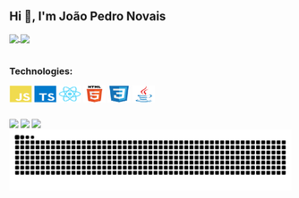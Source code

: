 ## Hi 👋, I'm João Pedro Novais
<div>
  <a href="https://github.com/jopnovais/jopnovais">
  <img height=200 align="center" src="https://github-readme-stats.vercel.app/api?username=jopnovais&show_icons=true&theme=dark" />
</a>
<a href="https://github.com/jopnovais/convoychat">
  <img height=200 align="center" src="https://github-readme-stats.vercel.app/api/top-langs?username=jopnovais&layout=compact&langs_count=8&card_width=320&theme=dark" />
</a>
</div>

<div style="display: inline-block"><br>
  <h3 align="left">Technologies:</h3>
  <img align="center" alt="Joao-Js" height="30" width="40"
    src="https://raw.githubusercontent.com/devicons/devicon/master/icons/javascript/javascript-plain.svg">
<img align="center" alt="Joao-Ts" height="30" width="40"
    src="https://raw.githubusercontent.com/devicons/devicon/master/icons/typescript/typescript-plain.svg">
<img align="center" alt="Joao-React" height="30" width="40"
    src="https://raw.githubusercontent.com/devicons/devicon/master/icons/react/react-original.svg">
<img align="center" alt="Joao-HTML5" height="30" width="40"
    src="https://raw.githubusercontent.com/devicons/devicon/master/icons/html5/html5-original-wordmark.svg">
<img align="center" alt="Joao-CSS3" height="30" width="40"
    src="https://raw.githubusercontent.com/devicons/devicon/master/icons/css3/css3-original.svg">
<img align="center" alt="Joao-Java" height="30" width="40" 
    src="https://raw.githubusercontent.com/devicons/devicon/master/icons/java/java-original.svg">
</div>

##

<div>
  <a href="https://instagram.com/joaopns03" target="_blank"><img src="https://img.shields.io/badge/-Instagram-%23E4405F?style=for-the-badge&logo=instagram&logoColor=white" target="_blank"></a>
  <a href = "mailto:jopnovais2014@gmail.com"><img src="https://img.shields.io/badge/-Gmail-%23333?style=for-the-badge&logo=gmail&logoColor=white" target="_blank"></a>
  <a href="https://www.linkedin.com/in/jo%C3%A3o-pedro-novais-565345252" target="_blank"><img src="https://img.shields.io/badge/-LinkedIn-%230077B5?style=for-the-badge&logo=linkedin&logoColor=white" target="_blank"></a> 
</div>

<picture>
  <source media="(prefers-color-scheme: dark)" srcset="https://raw.githubusercontent.com/jopnovais/jopnovais/output/github-contribution-grid-snake-dark.svg">
  <source media="(prefers-color-scheme: light)" srcset="https://raw.githubusercontent.com/jopnovais/jopnovais/output/github-contribution-grid-snake.svg">
  <img alt="snake animation" src="https://raw.githubusercontent.com/jopnovais/jopnovais/output/github-contribution-grid-snake.svg">
</picture>
